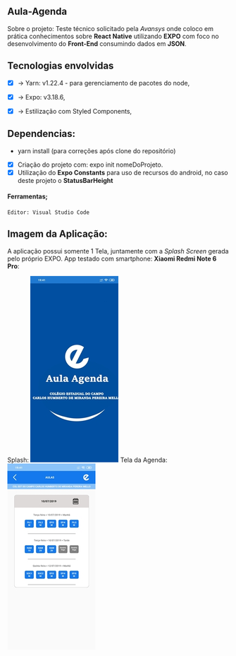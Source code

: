 ## Aula-Agenda
Sobre o projeto: Teste técnico solicitado pela <i>Avansys</i> onde coloco em prática conhecimentos sobre <b>React Native</b> 
utilizando <b>EXPO</b> com foco no desenvolvimento do <b>Front-End</b> consumindo dados em <b>JSON</b>.

## Tecnologias envolvidas
- [x] -> Yarn: v1.22.4 - para gerenciamento de pacotes do node,
- [x] -> Expo: v3.18.6, 
- [x] -> Estilização com Styled Components,


## Dependencias:
   * yarn install (para correções após clone do repositório) 
- [x] Criação do projeto com: expo init nomeDoProjeto.
- [x] Utilização do <b>Expo Constants</b> para uso de recursos do android, no caso deste projeto o <b>StatusBarHeight</b>

#### Ferramentas;
    Editor: Visual Studio Code
    

## Imagem da Aplicação:
  A aplicação possui somente 1 Tela, juntamente com a <i>Splash Screen</i> gerada pelo próprio EXPO.
  App testado com smartphone: <b>Xiaomi Redmi Note 6 Pro</b>:
  
 Splash: ![picture](/assets/Sample_Splash.jpg)  Tela da Agenda: ![picture](/assets/Sample_AgendaScreen.jpg)
